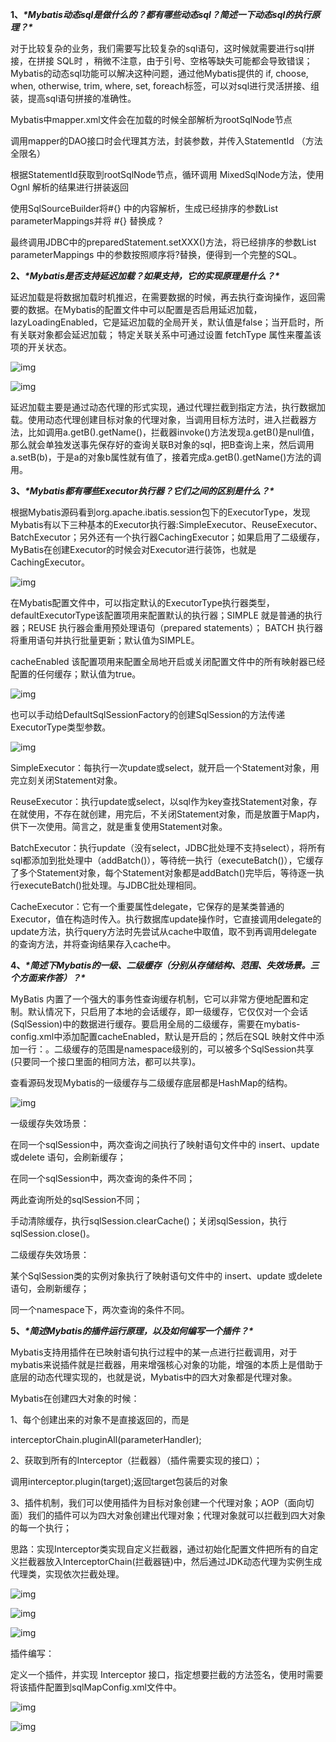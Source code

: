 **1、*****\*Mybatis动态sql是做什么的？都有哪些动态sql？简述一下动态sql的执行原理？\****

对于比较复杂的业务，我们需要写比较复杂的sql语句，这时候就需要进行sql拼接，在拼接 SQL时 ，稍微不注意，由于引号、空格等缺失可能都会导致错误；Mybatis的动态sql功能可以解决这种问题，通过他Mybatis提供的 if, choose, when, otherwise, trim, where, set, foreach标签，可以对sql进行灵活拼接、组装，提高sql语句拼接的准确性。

 Mybatis中mapper.xml文件会在加载的时候全部解析为rootSqlNode节点

调用mapper的DAO接口时会代理其方法，封装参数，并传入StatementId （方法全限名）

根据StatementId获取到rootSqlNode节点，循环调用 MixedSqlNode方法，使用Ognl 解析的结果进行拼装返回

使用SqlSourceBuilder将#{} 中的内容解析，生成已经排序的参数List<ParameterMapping> parameterMappings并将 #{} 替换成 ?

最终调用JDBC中的preparedStatement.setXXX()方法，将已经排序的参数List<ParameterMapping> parameterMappings 中的参数按照顺序将?替换，便得到一个完整的SQL。

**2、*****\*Mybatis是否支持延迟加载？如果支持，它的实现原理是什么？\****

延迟加载是将数据加载时机推迟，在需要数据的时候，再去执行查询操作，返回需要的数据。在Mybatis的配置文件中可以配置是否启用延迟加载，lazyLoadingEnabled，它是延迟加载的全局开关，默认值是false；当开启时，所有关联对象都会延迟加载； 特定关联关系中可通过设置 fetchType 属性来覆盖该项的开关状态。

![img](file:///C:\Users\lzz\AppData\Local\Temp\ksohtml14252\wps1.jpg) 

![img](file:///C:\Users\lzz\AppData\Local\Temp\ksohtml14252\wps2.jpg) 

延迟加载主要是通过动态代理的形式实现，通过代理拦截到指定方法，执行数据加载。使用动态代理创建目标对象的代理对象，当调用目标方法时，进入拦截器方法，比如调用a.getB().getName()，拦截器invoke()方法发现a.getB()是null值，那么就会单独发送事先保存好的查询关联B对象的sql，把B查询上来，然后调用a.setB(b)，于是a的对象b属性就有值了，接着完成a.getB().getName()方法的调用。

**3、*****\*Mybatis都有哪些Executor执行器？它们之间的区别是什么？\****

根据Mybatis源码看到org.apache.ibatis.session包下的ExecutorType，发现Mybatis有以下三种基本的Executor执行器:SimpleExecutor、ReuseExecutor、BatchExecutor；另外还有一个执行器CachingExecutor；如果启用了二级缓存，MyBatis在创建Executor的时候会对Executor进行装饰，也就是CachingExecutor。

![img](file:///C:\Users\lzz\AppData\Local\Temp\ksohtml14252\wps3.jpg) 

在Mybatis配置文件中，可以指定默认的ExecutorType执行器类型，defaultExecutorType该配置项用来配置默认的执行器；SIMPLE 就是普通的执行器；REUSE 执行器会重用预处理语句（prepared statements）； BATCH 执行器将重用语句并执行批量更新；默认值为SIMPLE。

cacheEnabled	该配置项用来配置全局地开启或关闭配置文件中的所有映射器已经配置的任何缓存；默认值为true。

![img](file:///C:\Users\lzz\AppData\Local\Temp\ksohtml14252\wps4.jpg) 

也可以手动给DefaultSqlSessionFactory的创建SqlSession的方法传递ExecutorType类型参数。

![img](file:///C:\Users\lzz\AppData\Local\Temp\ksohtml14252\wps5.jpg) 

SimpleExecutor：每执行一次update或select，就开启一个Statement对象，用完立刻关闭Statement对象。

ReuseExecutor：执行update或select，以sql作为key查找Statement对象，存在就使用，不存在就创建，用完后，不关闭Statement对象，而是放置于Map内，供下一次使用。简言之，就是重复使用Statement对象。

BatchExecutor：执行update（没有select，JDBC批处理不支持select），将所有sql都添加到批处理中（addBatch()），等待统一执行（executeBatch()），它缓存了多个Statement对象，每个Statement对象都是addBatch()完毕后，等待逐一执行executeBatch()批处理。与JDBC批处理相同。

CacheExecutor：它有一个重要属性delegate，它保存的是某类普通的Executor，值在构造时传入。执行数据库update操作时，它直接调用delegate的update方法，执行query方法时先尝试从cache中取值，取不到再调用delegate的查询方法，并将查询结果存入cache中。

**4、*****\*简述下Mybatis的一级、二级缓存（分别从存储结构、范围、失效场景。三个方面来作答）？\****

MyBatis 内置了一个强大的事务性查询缓存机制，它可以非常方便地配置和定制。默认情况下，只启用了本地的会话缓存，即一级缓存，它仅仅对一个会话(SqlSession)中的数据进行缓存。要启用全局的二级缓存，需要在mybatis-config.xml中添加配置cacheEnabled，默认是开启的；然后在SQL 映射文件中添加一行：<cache/>。二级缓存的范围是namespace级别的，可以被多个SqlSession共享(只要同一个接口里面的相同方法，都可以共享)。

查看源码发现Mybatis的一级缓存与二级缓存底层都是HashMap的结构。

![img](file:///C:\Users\lzz\AppData\Local\Temp\ksohtml14252\wps6.jpg) 

一级缓存失效场景：

在同一个sqlSession中，两次查询之间执行了映射语句文件中的 insert、update 或delete 语句，会刷新缓存；

在同一个sqlSession中，两次查询的条件不同；

两此查询所处的sqlSession不同；

手动清除缓存，执行sqlSession.clearCache()；关闭sqlSession，执行sqlSession.close()。

二级缓存失效场景：

某个SqlSession类的实例对象执行了映射语句文件中的 insert、update 或delete 语句，会刷新缓存；

同一个namespace下，两次查询的条件不同。

**5、*****\*简述Mybatis的插件运行原理，以及如何编写一个插件？\****

Mybatis支持用插件在已映射语句执行过程中的某一点进行拦截调用，对于mybatis来说插件就是拦截器，用来增强核心对象的功能，增强的本质上是借助于底层的动态代理实现的，也就是说，Mybatis中的四大对象都是代理对象。

Mybatis在创建四大对象的时候：

1、每个创建出来的对象不是直接返回的，而是

 interceptorChain.pluginAll(parameterHandler);

2、获取到所有的Interceptor（拦截器）（插件需要实现的接口）；

调用interceptor.plugin(target);返回target包装后的对象

3、插件机制，我们可以使用插件为目标对象创建一个代理对象；AOP（面向切面）我们的插件可以为四大对象创建出代理对象；代理对象就可以拦截到四大对象的每一个执行；

思路：实现Interceptor类实现自定义拦截器，通过初始化配置文件把所有的自定义拦截器放入InterceptorChain(拦截器链)中，然后通过JDK动态代理为实例生成代理类，实现依次拦截处理。

![img](file:///C:\Users\lzz\AppData\Local\Temp\ksohtml14252\wps7.jpg) 

![img](file:///C:\Users\lzz\AppData\Local\Temp\ksohtml14252\wps8.jpg) 

![img](file:///C:\Users\lzz\AppData\Local\Temp\ksohtml14252\wps9.jpg) 

插件编写：

定义一个插件，并实现 Interceptor 接口，指定想要拦截的方法签名，使用时需要将该插件配置到sqlMapConfig.xml文件中。

![img](file:///C:\Users\lzz\AppData\Local\Temp\ksohtml14252\wps10.jpg) 

![img](file:///C:\Users\lzz\AppData\Local\Temp\ksohtml14252\wps11.jpg) ![]()